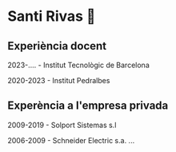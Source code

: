 # Santi Rivas 👋

## Experiència docent
2023-.... - Institut Tecnològic de Barcelona <p>
2020-2023 - Institut Pedralbes

## Experència a l'empresa privada
2009-2019 - Solport Sistemas s.l <p>
2006-2009 - Schneider Electric s.a.
...

<!--
**srivas-ITB/srivas-ITB** is a ✨ _special_ ✨ repository because its `README.md` (this file) appears on your GitHub profile.

Here are some ideas to get you started:

- 🔭 I’m currently working on ...
- 🌱 I’m currently learning ...
- 👯 I’m looking to collaborate on ...
- 🤔 I’m looking for help with ...
- 💬 Ask me about ...
- 📫 How to reach me: ...
- 😄 Pronouns: ...
- ⚡ Fun fact: ...
-->
